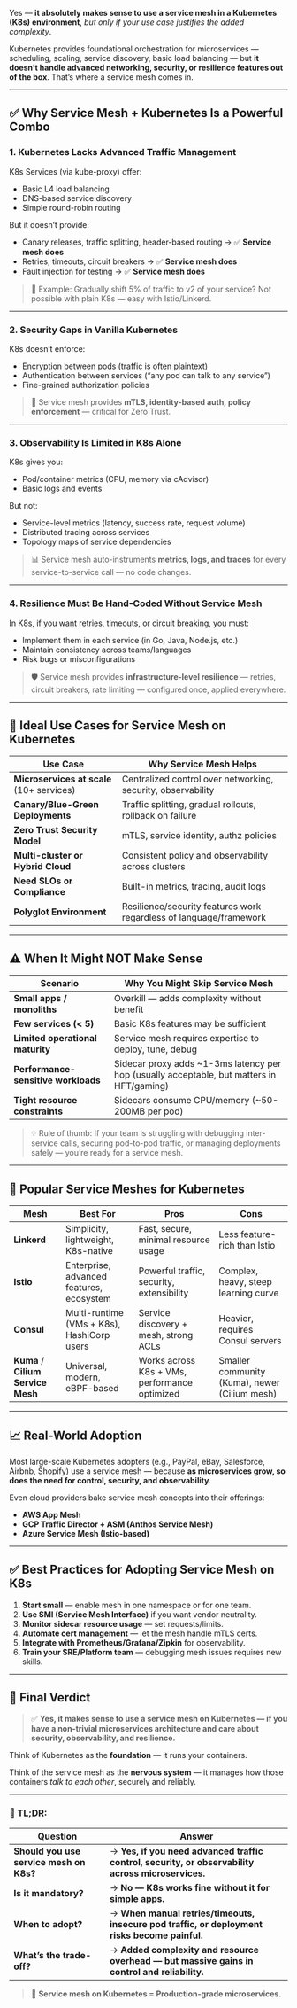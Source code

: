 Yes — **it absolutely makes sense to use a service mesh in a Kubernetes (K8s) environment**, *but only if your use case justifies the added complexity*.

Kubernetes provides foundational orchestration for microservices — scheduling, scaling, service discovery, basic load balancing — but **it doesn’t handle advanced networking, security, or resilience features out of the box**. That’s where a service mesh comes in.

---

## ✅ Why Service Mesh + Kubernetes Is a Powerful Combo

### 1. **Kubernetes Lacks Advanced Traffic Management**

K8s Services (via kube-proxy) offer:
- Basic L4 load balancing
- DNS-based service discovery
- Simple round-robin routing

But it doesn’t provide:
- Canary releases, traffic splitting, header-based routing → ✅ **Service mesh does**
- Retries, timeouts, circuit breakers → ✅ **Service mesh does**
- Fault injection for testing → ✅ **Service mesh does**

> 🎯 Example: Gradually shift 5% of traffic to v2 of your service? Not possible with plain K8s — easy with Istio/Linkerd.

---

### 2. **Security Gaps in Vanilla Kubernetes**

K8s doesn’t enforce:
- Encryption between pods (traffic is often plaintext)
- Authentication between services (“any pod can talk to any service”)
- Fine-grained authorization policies

> 🔐 Service mesh provides **mTLS, identity-based auth, policy enforcement** — critical for Zero Trust.

---

### 3. **Observability Is Limited in K8s Alone**

K8s gives you:
- Pod/container metrics (CPU, memory via cAdvisor)
- Basic logs and events

But not:
- Service-level metrics (latency, success rate, request volume)
- Distributed tracing across services
- Topology maps of service dependencies

> 📊 Service mesh auto-instruments **metrics, logs, and traces** for every service-to-service call — no code changes.

---

### 4. **Resilience Must Be Hand-Coded Without Service Mesh**

In K8s, if you want retries, timeouts, or circuit breaking, you must:
- Implement them in each service (in Go, Java, Node.js, etc.)
- Maintain consistency across teams/languages
- Risk bugs or misconfigurations

> 🛡️ Service mesh provides **infrastructure-level resilience** — retries, circuit breakers, rate limiting — configured once, applied everywhere.

---

## 🚀 Ideal Use Cases for Service Mesh on Kubernetes

| Use Case | Why Service Mesh Helps |
|----------|------------------------|
| **Microservices at scale** (10+ services) | Centralized control over networking, security, observability |
| **Canary/Blue-Green Deployments** | Traffic splitting, gradual rollouts, rollback on failure |
| **Zero Trust Security Model** | mTLS, service identity, authz policies |
| **Multi-cluster or Hybrid Cloud** | Consistent policy and observability across clusters |
| **Need SLOs or Compliance** | Built-in metrics, tracing, audit logs |
| **Polyglot Environment** | Resilience/security features work regardless of language/framework |

---

## ⚠️ When It Might NOT Make Sense

| Scenario | Why You Might Skip Service Mesh |
|----------|----------------------------------|
| **Small apps / monoliths** | Overkill — adds complexity without benefit |
| **Few services (< 5)** | Basic K8s features may be sufficient |
| **Limited operational maturity** | Service mesh requires expertise to deploy, tune, debug |
| **Performance-sensitive workloads** | Sidecar proxy adds ~1-3ms latency per hop (usually acceptable, but matters in HFT/gaming) |
| **Tight resource constraints** | Sidecars consume CPU/memory (~50-200MB per pod) |

> 💡 Rule of thumb: If your team is struggling with debugging inter-service calls, securing pod-to-pod traffic, or managing deployments safely — you’re ready for a service mesh.

---

## 🧩 Popular Service Meshes for Kubernetes

| Mesh | Best For | Pros | Cons |
|------|----------|------|------|
| **Linkerd** | Simplicity, lightweight, K8s-native | Fast, secure, minimal resource usage | Less feature-rich than Istio |
| **Istio** | Enterprise, advanced features, ecosystem | Powerful traffic, security, extensibility | Complex, heavy, steep learning curve |
| **Consul** | Multi-runtime (VMs + K8s), HashiCorp users | Service discovery + mesh, strong ACLs | Heavier, requires Consul servers |
| **Kuma** / **Cilium Service Mesh** | Universal, modern, eBPF-based | Works across K8s + VMs, performance optimized | Smaller community (Kuma), newer (Cilium mesh) |

---

## 📈 Real-World Adoption

Most large-scale Kubernetes adopters (e.g., PayPal, eBay, Salesforce, Airbnb, Shopify) use a service mesh — because **as microservices grow, so does the need for control, security, and observability**.

Even cloud providers bake service mesh concepts into their offerings:
- **AWS App Mesh**
- **GCP Traffic Director + ASM (Anthos Service Mesh)**
- **Azure Service Mesh (Istio-based)**

---

## ✅ Best Practices for Adopting Service Mesh on K8s

1. **Start small** — enable mesh in one namespace or for one team.
2. **Use SMI (Service Mesh Interface)** if you want vendor neutrality.
3. **Monitor sidecar resource usage** — set requests/limits.
4. **Automate cert management** — let the mesh handle mTLS certs.
5. **Integrate with Prometheus/Grafana/Zipkin** for observability.
6. **Train your SRE/Platform team** — debugging mesh issues requires new skills.

---

## 🧠 Final Verdict

> ✅ **Yes, it makes sense to use a service mesh on Kubernetes — if you have a non-trivial microservices architecture and care about security, observability, and resilience.**

Think of Kubernetes as the **foundation** — it runs your containers.

Think of the service mesh as the **nervous system** — it manages how those containers *talk to each other*, securely and reliably.

---

### 🎯 TL;DR:

| Question | Answer |
|---------|--------|
| **Should you use service mesh on K8s?** | → **Yes, if you need advanced traffic control, security, or observability across microservices.** |
| **Is it mandatory?** | → **No — K8s works fine without it for simple apps.** |
| **When to adopt?** | → **When manual retries/timeouts, insecure pod traffic, or deployment risks become painful.** |
| **What’s the trade-off?** | → **Added complexity and resource overhead — but massive gains in control and reliability.** |

> 🚀 **Service mesh on Kubernetes = Production-grade microservices.**